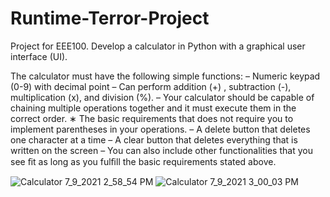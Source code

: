# Runtime-Terror-Project
Project for EEE100. Develop a calculator in Python with a graphical user interface (UI).

The calculator must have the following simple functions:
– Numeric keypad (0-9) with decimal point 
– Can perform addition (+) , subtraction (-), multiplication (x), and division (%). 
– Your calculator should be capable of chaining multiple operations together and it must execute them in the correct order. 
  ∗ The basic requirements that does not require you to implement parentheses in your operations. 
– A delete button that deletes one character at a time 
– A clear button that deletes everything that is written on the screen 
– You can also include other functionalities that you see ﬁt as long as you fulﬁll the basic requirements stated above. 


![Calculator 7_9_2021 2_58_54 PM](https://user-images.githubusercontent.com/84689738/125039459-5e0cd380-e04b-11eb-93eb-0f4141dc9ecd.png)
![Calculator 7_9_2021 3_00_03 PM](https://user-images.githubusercontent.com/84689738/125039499-6b29c280-e04b-11eb-978c-aaaf9c0a257e.png)
